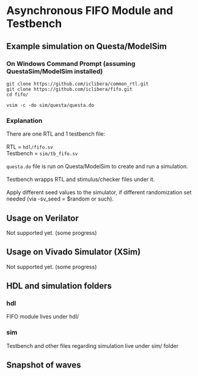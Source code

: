 # Asynchronous FIFO Module and Testbench
## Example simulation on Questa/ModelSim
### On Windows Command Prompt (assuming QuestaSim/ModelSim installed)
```
git clone https://github.com/iclibera/common_rtl.git
git clone https://github.com/iclibera/fifo.git
cd fifo/
```
```
vsim -c -do sim/questa/questa.do
```
### Explanation
There are one RTL and 1 testbench file: \
\
RTL = `hdl/fifo.sv` \
Testbench = `sim/tb_fifo.sv` \
\
`questa.do` file is run on Questa/ModelSim to create and run a simulation. \
\
Testbench wrapps RTL and stimulus/checker files under it. \
\
Apply different seed values to the simulator, if different randomization set needed (via -sv_seed = $random or such).
## Usage on Verilator
Not supported yet. (some progress)
## Usage on Vivado Simulator (XSim)
Not supported yet. (some progress)
## HDL and simulation folders
### hdl
FIFO module lives under hdl/
### sim
Testbench and other files regarding simulation live under sim/ folder
## Snapshot of waves